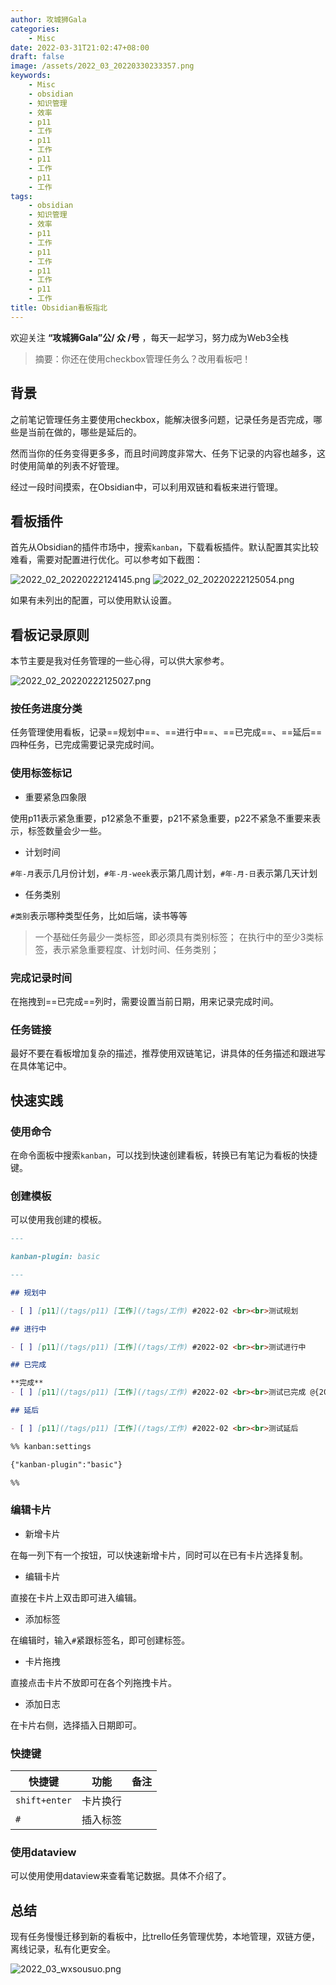 ```yaml
---
author: 攻城狮Gala
categories:
    - Misc
date: 2022-03-31T21:02:47+08:00
draft: false
image: /assets/2022_03_20220330233357.png
keywords:
    - Misc
    - obsidian
    - 知识管理
    - 效率
    - p11
    - 工作
    - p11
    - 工作
    - p11
    - 工作
    - p11
    - 工作
tags:
    - obsidian
    - 知识管理
    - 效率
    - p11
    - 工作
    - p11
    - 工作
    - p11
    - 工作
    - p11
    - 工作
title: Obsidian看板指北
---
```


<!----- [obsidian](/tags/obsidian) [知识管理](/tags/知识管理) [效率](/tags/效率)  ----->

欢迎关注 **“攻城狮Gala”公/ 众 /号** ，每天一起学习，努力成为Web3全栈

>摘要：你还在使用checkbox管理任务么？改用看板吧！

## 背景

之前笔记管理任务主要使用checkbox，能解决很多问题，记录任务是否完成，哪些是当前在做的，哪些是延后的。

然而当你的任务变得更多多，而且时间跨度非常大、任务下记录的内容也越多，这时使用简单的列表不好管理。

经过一段时间摸索，在Obsidian中，可以利用双链和看板来进行管理。

## 看板插件

首先从Obsidian的插件市场中，搜索`kanban`，下载看板插件。默认配置其实比较难看，需要对配置进行优化。可以参考如下截图：

![2022_02_20220222124145.png](/assets/2022_02_20220222124145.png)
![2022_02_20220222125054.png](/assets/2022_02_20220222125054.png)

如果有未列出的配置，可以使用默认设置。

## 看板记录原则

本节主要是我对任务管理的一些心得，可以供大家参考。

![2022_02_20220222125027.png](/assets/2022_02_20220222125027.png)

### 按任务进度分类

任务管理使用看板，记录==规划中==、==进行中==、==已完成==、==延后==四种任务，已完成需要记录完成时间。

### 使用标签标记

- 重要紧急四象限

使用p11表示紧急重要，p12紧急不重要，p21不紧急重要，p22不紧急不重要来表示，标签数量会少一些。

- 计划时间

`#年-月`表示几月份计划，`#年-月-week`表示第几周计划，`#年-月-日`表示第几天计划

- 任务类别

`#类别`表示哪种类型任务，比如后端，读书等等

> 一个基础任务最少一类标签，即必须具有类别标签；
在执行中的至少3类标签，表示紧急重要程度、计划时间、任务类别；

### 完成记录时间

在拖拽到==已完成==列时，需要设置当前日期，用来记录完成时间。

### 任务链接

最好不要在看板增加复杂的描述，推荐使用双链笔记，讲具体的任务描述和跟进写在具体笔记中。

## 快速实践

### 使用命令

在命令面板中搜索`kanban`，可以找到快速创建看板，转换已有笔记为看板的快捷键。

### 创建模板

可以使用我创建的模板。

```md
---

kanban-plugin: basic

---

## 规划中

- [ ] [p11](/tags/p11) [工作](/tags/工作) #2022-02 <br><br>测试规划

## 进行中

- [ ] [p11](/tags/p11) [工作](/tags/工作) #2022-02 <br><br>测试进行中

## 已完成

**完成**
- [ ] [p11](/tags/p11) [工作](/tags/工作) #2022-02 <br><br>测试已完成 @{2022-02-22}

## 延后

- [ ] [p11](/tags/p11) [工作](/tags/工作) #2022-02 <br><br>测试延后

%% kanban:settings

{"kanban-plugin":"basic"}

%%
```

### 编辑卡片

- 新增卡片

在每一列下有一个按钮，可以快速新增卡片，同时可以在已有卡片选择复制。

- 编辑卡片

直接在卡片上双击即可进入编辑。

- 添加标签

在编辑时，输入`#`紧跟标签名，即可创建标签。

- 卡片拖拽

直接点击卡片不放即可在各个列拖拽卡片。

- 添加日志

在卡片右侧，选择插入日期即可。

### 快捷键

| 快捷键        | 功能     | 备注 |
| ------------- | -------- | ---- |
| `shift+enter` | 卡片换行 |      |
| `#`           | 插入标签         |      |

### 使用dataview

可以使用使用dataview来查看笔记数据。具体不介绍了。

## 总结

现有任务慢慢迁移到新的看板中，比trello任务管理优势，本地管理，双链方便，离线记录，私有化更安全。

![2022_03_wxsousuo.png](/assets/2022_03_wxsousuo.png)

